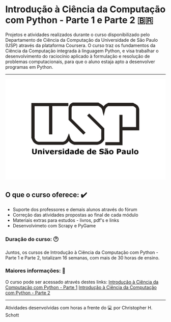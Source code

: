 # Introdução à Ciência da Computação com Python - Parte 1 e Parte 2 :brazil:

Projetos e atividades realizados durante o curso disponibilizado pelo Departamento de Ciência da Computação da Universidade de São Paulo (USP) através da plataforma Coursera. O curso traz os fundamentos da Ciência da Computação integrada à linguagem Python, e visa trabalhar o desenvolvimento do raciocínio aplicado à formulação e resolução de problemas computacionais, para que o aluno estaja apto a desenvolver programas em Python.

<hr>
<p align="center">
  <img width="700px" src="https://github.com/ChristopherHauschild/intro-to-computer-science-with-python/blob/master/USP.png?raw=true"/>
</p>

## O que o curso oferece: :heavy_check_mark:

<ul>
  <li> Suporte dos professores e demais alunos através do fórum </li>
  <li> Correção das atividades propostas ao final de cada módulo </li>
  <li> Materiais extras para estudos - livros, pdf's e links </li>
  <li> Desenvolvimeto com Scrapy e PyGame </li>
</ul>

### Duração do curso: :clock1:

Juntos, os cursos de Introdução à Ciência da Computação com Python - Parte 1 e Parte 2, totalizam 16 semanas, com mais de 30 horas de ensino.

### Maiores informações: :pencil:

O curso pode ser acessado através destes links:
<a href="https://www.coursera.org/learn/ciencia-computacao-python-conceitos-1/home/welcome">Introdução à Ciência da Computação com Python - Parte 1</a>
<a href="https://www.coursera.org/learn/ciencia-computacao-python-conceitos-2/home/welcome">Introdução à Ciência da Computação com Python - Parte 2</a>

<hr>

Atividades desenvolvidas com horas a frente do :computer: por Christopher H. Schott
